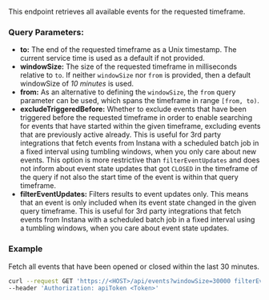 This endpoint retrieves all available events for the requested timeframe.

### Query Parameters:

- **to:** The end of the requested timeframe as a Unix timestamp. The current service time is used as a default if not provided.
- **windowSize:** The size of the requested timeframe in milliseconds relative to `to`. If neither `windowSize` nor `from` is provided, then a default windowSize of *10 minutes* is used.
- **from:** As an alternative to defining the `windowSize`, the `from` query parameter can be used, which spans the timeframe in range `[from, to)`.
- **excludeTriggeredBefore:** Whether to exclude events that have been triggered before the requested timeframe in order to enable searching for events that have started within the given timeframe, excluding events that are previously active already. This is useful for 3rd party integrations that fetch events from Instana with a scheduled batch job in a fixed interval using tumbling windows, when you only care about new events.
This option is more restrictive than `filterEventUpdates` and does not inform about event state updates that got `CLOSED` in the timeframe of the query if not also the start time of the event is within that query timeframe.
- **filterEventUpdates:** Filters results to event updates only. This means that an event is only included when its event state changed in the given query timeframe. This is useful for 3rd party integrations that fetch events from Instana with a scheduled batch job in a fixed interval using a tumbling windows, when you care about event state updates.

### Example

Fetch all events that have been opened or closed within the last 30 minutes.

```bash
curl --request GET 'https://<HOST>/api/events?windowSize=30000 filterEventUpdates=true' \
--header 'Authorization: apiToken <Token>'
```